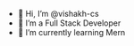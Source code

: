 - 👋 Hi, I’m @vishakh-cs
- 👀 I’m a Full Stack Developer
- 🌱 I’m currently learning Mern


<!---
vishakh-cs/vishakh-cs is a ✨ special ✨ repository because its `README.md` (this file) appears on your GitHub profile.
You can click the Preview link to take a look at your changes.
--->
